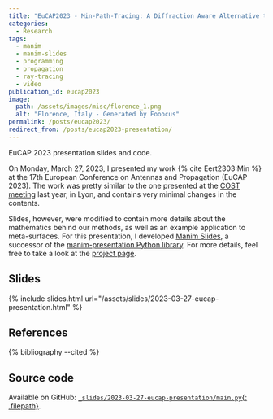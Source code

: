 ```yaml
---
title: "EuCAP2023 - Min-Path-Tracing: A Diffraction Aware Alternative to Image Method in Ray Tracing"
categories:
  - Research
tags:
  - manim
  - manim-slides
  - programming
  - propagation
  - ray-tracing
  - video
publication_id: eucap2023
image:
  path: /assets/images/misc/florence_1.png
  alt: "Florence, Italy - Generated by Fooocus"
permalink: /posts/eucap2023/
redirect_from: /posts/eucap2023-presentation/
---
```


EuCAP 2023 presentation slides and code.

<!--more-->

On Monday, March 27, 2023, I presented my work {% cite Eert2303:Min %} at the
17th European Conference on Antennas and Propagation (EuCAP 2023).
The work was pretty similar to the one presented at the
[COST meeting](/posts/cost-interact-june-2022-presentation/) last year, in Lyon,
and contains very minimal changes in the contents.

Slides, however, were modified to contain more details about the mathematics
behind our methods, as well as an example application to meta-surfaces. For this
presentation, I developed [Manim Slides](https://github.com/jeertmans/manim-slides), a successor of the
[manim-presentation Python library](https://github.com/galatolofederico/manim-presentation). For more
details, feel free to take a look at the [project page](/projects/manim-slides).

## Slides

{% include slides.html url="/assets/slides/2023-03-27-eucap-presentation.html" %}

## References

{% bibliography --cited %}

## Source code

Available on GitHub:
[`_slides/2023-03-27-eucap-presentation/main.py`{: .filepath}](https://github.com/jeertmans/jeertmans.github.io/blob/main/_slides/2023-03-27-eucap-presentation/main.py).
